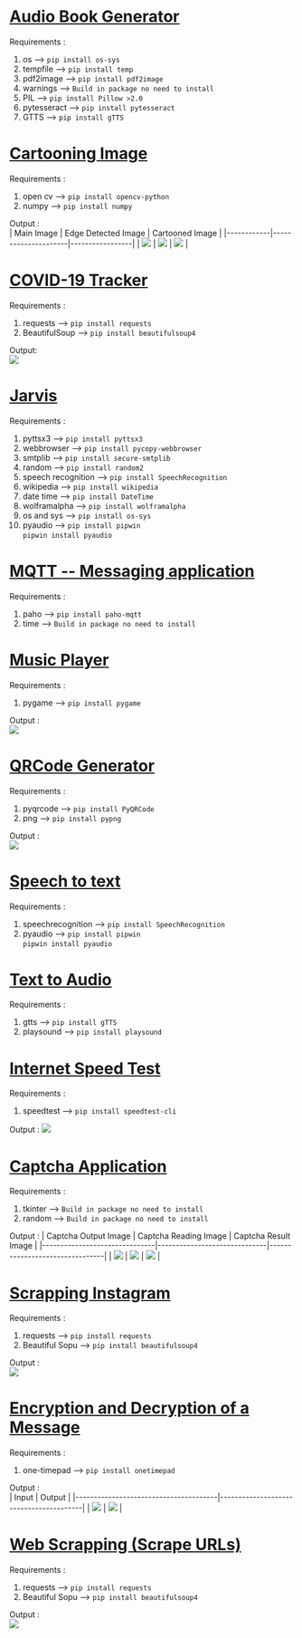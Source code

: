 #  [Audio Book Generator](https://github.com/nikkkhil067/Python-Projects/blob/master/Audio%20Book%20Generator.py)

Requirements :  
  1. os --> `pip install os-sys`
  2. tempfile --> `pip install temp`
  3. pdf2image -->  `pip install pdf2image`
  4. warnings --> `Build in package no need to install`
  5. PIL --> `pip install Pillow >2.0`
  6. pytesseract --> `pip install pytesseract`
  7. GTTS --> `pip install gTTS`
  
# [Cartooning Image](https://github.com/nikkkhil067/Python-Projects/blob/master/Cartooning%20Images.py) 
  
Requirements :      
  1. open cv --> `pip install opencv-python`    
  2. numpy --> `pip install numpy`
    
  Output :  
   | Main Image | Edge Detected Image | Cartooned Image |
   |------------|---------------------|-----------------|
   | ![](Images/main_picture.PNG) | ![](Images/edges_detected.PNG) | ![](Images/cartooned_picture.PNG) |
   
# [COVID-19 Tracker](https://github.com/nikkkhil067/Python-Projects/blob/master/Covid-19%20tracker.py)

Requirements :  
  1. requests --> `pip install requests`  
  2. BeautifulSoup --> `pip install beautifulsoup4`  
  
  Output:   
  ![](Images/covid-19%20tracker%20output.PNG)  
  
# [Jarvis](https://github.com/nikkkhil067/Python-Projects/blob/master/Jarvis.py) 

Requirements :   
  1. pyttsx3 --> `pip install pyttsx3`    
  2. webbrowser --> `pip install pycopy-webbrowser`  
  3. smtplib --> `pip install secure-smtplib`  
  4. random --> `pip install random2`    
  5. speech recognition --> `pip install SpeechRecognition`
  6. wikipedia --> `pip install wikipedia`    
  7. date time --> `pip install DateTime`  
  8. wolframalpha --> `pip install wolframalpha`  
  9. os and sys --> `pip install os-sys`    
  10. pyaudio --> `pip install pipwin`         
                  `pipwin install pyaudio`  
  
# [MQTT -- Messaging  application](https://github.com/nikkkhil067/Python-Projects/blob/master/MQTT.py)

Requirements :  
  1. paho --> `pip install paho-mqtt`  
  2. time --> `Build in package no need to install`  
  
# [Music Player](https://github.com/nikkkhil067/Python-Projects/blob/master/Music_Player.py) 

Requirements :  
  1. pygame --> `pip install pygame`  

Output :    
![](Images/music_player_output.PNG)

# [QRCode Generator](https://github.com/nikkkhil067/Python-Projects/blob/master/QR%20Code%20Generator.py) 

Requirements :  
  1. pyqrcode --> `pip install PyQRCode`  
  2. png --> `pip install pypng`  
  
Output :  
![](Images/myqrcode.png)

# [Speech to text](https://github.com/nikkkhil067/Python-Projects/blob/master/Speech%20To%20Text.py)

Requirements :  
  1. speechrecognition --> `pip install SpeechRecognition`  
  2. pyaudio --> `pip install pipwin`       
                 `pipwin install pyaudio`  

# [Text to Audio](https://github.com/nikkkhil067/Python-Projects/blob/master/Text%20into%20Audio.py)

Requirements :   
  1. gtts --> `pip install gTTS`    
  2. playsound --> `pip install playsound`    

# [Internet Speed Test](https://github.com/nikkkhil067/Python-Projects/blob/master/Internet%20Speed%20Test.py)

Requirements :
  1. speedtest --> `pip install speedtest-cli`

Output : 
![](Images/internetSpeed.PNG)

# [Captcha Application](https://github.com/nikkkhil067/Python-Projects/blob/master/Captcha%20App.py)

Requirements :
  1. tkinter --> `Build in package no need to install`
  2. random --> `Build in package no need to install`

Output :
   | Captcha Output Image          | Captcha Reading Image        | Captcha Result Image           |
   |-------------------------------|------------------------------|--------------------------------|
   | ![](Images/captcha_input.PNG) | ![](Images/captcha_read.PNG) | ![](Images/captcha_output.PNG) |

# [Scrapping Instagram](https://github.com/nikkkhil067/Python-Projects/blob/master/Scrapping%20Instagram.py)

Requirements :
  1. requests --> `pip install requests`
  2. Beautiful Sopu --> `pip install beautifulsoup4`

Output :    
![](Images/instagram_scrap.PNG)

# [Encryption and Decryption of a Message](https://github.com/nikkkhil067/Python-Projects/blob/master/Encrpyt%20Decrypt.py)

Requirements :    
  1. one-timepad --> `pip install onetimepad`

Output :    
   | Input                                 | Output                                 |
   |---------------------------------------|----------------------------------------|
   | ![](Images/encrypt_decrypt_input.PNG) | ![](Images/encrypt_decrypt_output.PNG) |

# [Web Scrapping (Scrape URLs)](https://github.com/nikkkhil067/Python-Projects/blob/master/Scrape%20URLs.py)

Requirements :    
  1. requests --> `pip install requests`    
  2. Beautiful Sopu --> `pip install beautifulsoup4`      

Output :    
![](Images/Scrape.PNG)